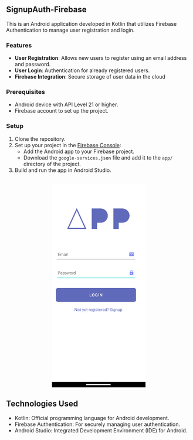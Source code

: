 ## SignupAuth-Firebase

This is an Android application developed in Kotlin that utilizes Firebase Authentication to manage user registration and login.

### Features

- **User Registration**: Allows new users to register using an email address and password.
- **User Login**: Authentication for already registered users.
- **Firebase Integration**: Secure storage of user data in the cloud

### Prerequisites
- Android device with API Level 21 or higher.
- Firebase account to set up the project.

### Setup
1. Clone the repository.
2. Set up your project in the [Firebase Console](https://console.firebase.google.com):
   - Add the Android app to your Firebase project.
   - Download the `google-services.json` file and add it to the `app/` directory of the project.
3. Build and run the app in Android Studio.

##
<p align="center">
  <img src=".github/login.png">
</p>

## Technologies Used

- Kotlin: Official programming language for Android development.
- Firebase Authentication: For securely managing user authentication.
- Android Studio: Integrated Development Environment (IDE) for Android.
